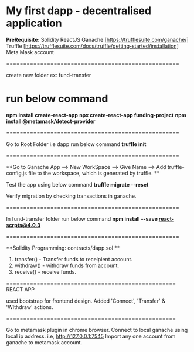 # My first dapp - decentralised application

**PreRequisite:**
Solidity
ReactJS
Ganache [https://trufflesuite.com/ganache/]
Truffle [https://trufflesuite.com/docs/truffle/getting-started/installation]
Meta Mask account

===================================================

create new folder ex: fund-transfer
# run below command
**npm install create-react-app**
**npx create-react-app funding-project**
**npm install @metamask/detect-provider**

===================================================

Go to Root Folder i.e dapp
run below command
**truffle init**

===================================================

**Go to Ganache App ==> New WorkSpace ==> Give Name ==> Add truffle-config.js file to the workspace, which is generated by truffle. **

Test the app using below command
**truffle migrate --reset**

Verify migration by checking transactions in ganache.

===================================================

In fund-transfer folder run below command
**npm install --save react-scrpts@4.0.3**

===================================================

**Solidity Programming: contracts/dapp.sol **
1. transfer() - Transfer funds to receipient account.
2. withdraw() - withdraw funds from account.
3. receive() - receive funds.

==================================================
REACT APP

used bootstrap for frontend design.
Added 'Connect', 'Transfer' & 'WIthdraw' actions.

==================================================

Go to metamask plugin in chrome browser.
Connect to local ganache using local ip address. i.e, http://127.0.0.1:7545
Import any one account from ganache to metamask account.

